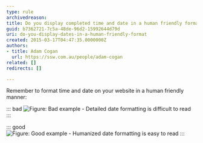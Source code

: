 ```yaml
---
type: rule
archivedreason: 
title: Do you display completed time and date in a human friendly format?
guid: b7362721-7c5a-48de-96d2-15992644d79d
uri: do-you-display-dates-in-a-human-friendly-format
created: 2015-03-17T04:47:35.0000000Z
authors:
- title: Adam Cogan
  url: https://ssw.com.au/people/adam-cogan
related: []
redirects: []

---
```


Remember to format time and date on your website in a human friendly manner: 

<!--endintro-->

::: bad
![Figure: Bad example - Detailed date formatting is difficult to read](bad-timeformatting.jpg)
:::

::: good
![Figure: Good example - Humanized date formatting is easy to read](good-timeformatting.jpg)
:::
